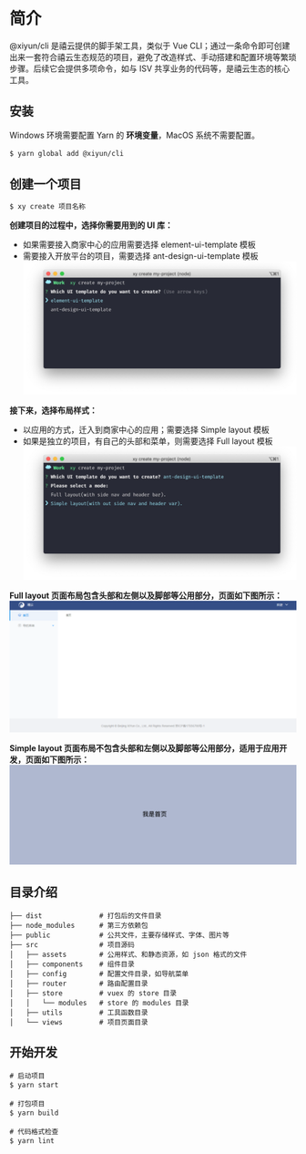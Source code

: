 # 简介
@xiyun/cli 是禧云提供的脚手架工具，类似于 Vue CLI；通过一条命令即可创建出来一套符合禧云生态规范的项目，避免了改造样式、手动搭建和配置环境等繁琐步骤。后续它会提供多项命令，如与 ISV 共享业务的代码等，是禧云生态的核心工具。

## 安装
Windows 环境需要配置 Yarn 的 **环境变量**，MacOS 系统不需要配置。
```bash
$ yarn global add @xiyun/cli
```

## 创建一个项目
```bash
$ xy create 项目名称
```

**创建项目的过程中，选择你需要用到的 UI 库：**  
- 如果需要接入商家中心的应用需要选择 element-ui-template 模板
- 需要接入开放平台的项目，需要选择 ant-design-ui-template 模板
![](./pics/create.png)

**接下来，选择布局样式：**
- 以应用的方式，迁入到商家中心的应用；需要选择 Simple layout 模板
- 如果是独立的项目，有自己的头部和菜单，则需要选择 Full layout 模板
![](./pics/create2.png)

**Full layout 页面布局包含头部和左侧以及脚部等公用部分，页面如下图所示：**
![Full layout布局](./pics/full.png)

**Simple layout 页面布局不包含头部和左侧以及脚部等公用部分，适用于应用开发，页面如下图所示：**
![Simple layout布局](./pics/simple.png)

## 目录介绍
```
├── dist              # 打包后的文件目录
├── node_modules      # 第三方依赖包
├── public            # 公共文件，主要存储样式、字体、图片等
├── src               # 项目源码
│   ├── assets        # 公用样式、和静态资源，如 json 格式的文件
│   ├── components    # 组件目录
│   ├── config        # 配置文件目录，如导航菜单
│   ├── router        # 路由配置目录
│   ├── store         # vuex 的 store 目录
│   │   └── modules   # store 的 modules 目录
│   ├── utils         # 工具函数目录
│   └── views         # 项目页面目录
```

## 开始开发
```shell
# 启动项目
$ yarn start

# 打包项目
$ yarn build

# 代码格式检查
$ yarn lint
```
